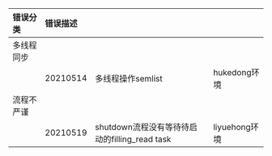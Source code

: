 |错误分类|错误描述|||
|:-|:-|:-|:-|
|多线程同步||||
||20210514|多线程操作semlist|hukedong环境|
|流程不严谨||||
||20210519|shutdown流程没有等待待启动的filling_read task|liyuehong环境||
